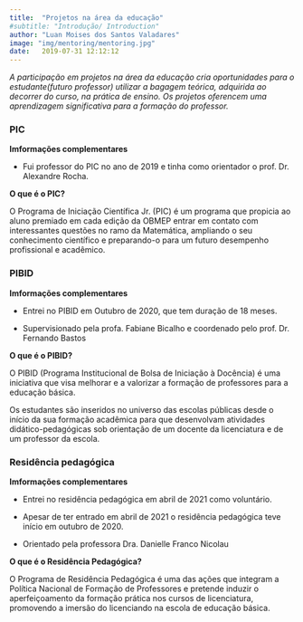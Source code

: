 ```yaml
---
title:  "Projetos na área da educação"
#subtitle: "Introdução/ Introduction"
author: "Luan Moises dos Santos Valadares"
image: "img/mentoring/mentoring.jpg"
date:   2019-07-31 12:12:12
---
```


*A participação em  projetos na área da educação cria oportunidades para o estudante(futuro professor) utilizar a bagagem teórica, adquirida ao decorrer do curso, na prática de ensino. Os projetos oferencem uma aprendizagem  significativa para a formação do professor.*

### PIC

**Imformações complementares**

- Fui professor do PIC no ano de 2019 e tinha como orientador o prof. Dr. Alexandre Rocha.


**O que é o PIC?**

O Programa de Iniciação Científica Jr. (PIC) é um programa que propicia ao aluno premiado em cada edição da OBMEP entrar em contato com interessantes questões no ramo da Matemática, ampliando o seu conhecimento científico e preparando-o para um futuro desempenho profissional e acadêmico.



### PIBID

**Imformações complementares**

- Entrei no PIBID em Outubro de 2020, que tem duração de 18 meses.

- Supervisionado pela profa. Fabiane Bicalho e coordenado pelo prof. Dr. Fernando Bastos


**O que é o PIBID?**

O PIBID (Programa Institucional de Bolsa de Iniciação à Docência) é uma iniciativa que visa melhorar e a valorizar a formação de professores para a educação básica.

Os estudantes são inseridos no universo das escolas públicas desde o início da sua formação acadêmica para que desenvolvam atividades didático-pedagógicas sob orientação de um docente da licenciatura e de um professor da escola.


### Residência pedagógica

**Imformações complementares**

- Entrei no residência pedagógica em abril de 2021 como voluntário.

- Apesar de ter entrado em abril de 2021 o residência pedagógica  teve início em outubro de 2020.

- Orientado pela professora Dra. Danielle Franco Nicolau

**O que é o Residência Pedagógica?**


O Programa de Residência Pedagógica é uma das ações que integram a Política Nacional de Formação de Professores e pretende induzir o aperfeiçoamento da formação prática nos cursos de licenciatura, promovendo a imersão do licenciando na escola de educação básica.
